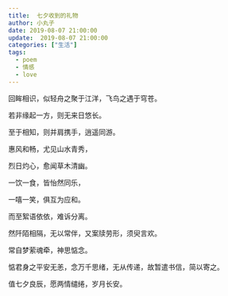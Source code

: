 ```yaml
---
title:  七夕收到的礼物
author: 小丸子
date: 2019-08-07 21:00:00
update:  2019-08-07 21:00:00
categories: ["生活"]
tags: 
  - poem
  - 情感 
  - love
---
```



回眸相识，似轻舟之聚于江洋，飞鸟之遇于穹苍。

若非缘起一方，则无来日悠长。

至于相知，则并肩携手，逍遥同游。

惠风和畅，尤见山水青秀，

烈日灼心，愈闻草木清幽。

一饮一食，皆怡然同乐，

一嘻一笑，俱互为应和。

而至絮语依依，难诉分离。

然阡陌相隔，无以常伴，又案牍劳形，须臾言欢。

常自梦萦魂牵，神思惦念。

惦君身之平安无恙，念万千思绪，无从传递，故暂遣书信，简以寄之。

值七夕良辰，愿两情缱绻，岁月长安。

